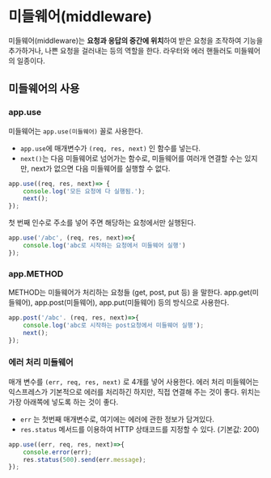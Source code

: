 # 미들웨어(middleware)

미들웨어(middleware)는 **요청과 응답의 중간에 위치**하여 받은 요청을 조작하여 기능을 추가하거나, 나쁜 요청을 걸러내는 등의 역할을 한다. 라우터와 에러 핸들러도 미들웨어의 일종이다.

## 미들웨어의 사용

### app.use

미들웨어는 `app.use(미들웨어)` 꼴로 사용한다.

- `app.use`에 매개변수가 `(req, res, next)` 인 함수를 넣는다.
- `next()`는 다음 미들웨어로 넘어가는 함수로, 미들웨어를 여러개 연결할 수는 있지만, next가 없으면 다음 미들웨어를 실행할 수 없다.

```jsx
app.use((req, res, next)=> {
	console.log('모든 요청에 다 실행됨.');
	next();
});
```

첫 번째 인수로 주소를 넣어 주면 해당하는 요청에서만 실행된다.

```jsx
app.use('/abc', (req, res, next)=>{
    console.log('abc로 시작하는 요청에서 미들웨어 실행')
});
```

### app.METHOD

METHOD는 미들웨어가 처리하는 요청들 (get, post, put 등) 을 말한다. app.get(미들웨어), app.post(미들웨어), app.put(미들웨어) 등의 방식으로 사용한다. 

```jsx
app.post('/abc'. (req, res, next)=>{
	console.log('abc로 시작하는 post요청에서 미들웨어 실행');
	next();
});
```

### 에러 처리 미들웨어

매개 변수를 `(err, req, res, next)` 로 4개를 넣어 사용한다. 에러 처리 미들웨어는 익스프레스가 기본적으로 에러를 처리하긴 하지만, 직접 연결해 주는 것이 좋다. 위치는 가장 아래쪽에 넣도록 하는 것이 좋다.

- `err` 는 첫번째 매개변수로, 여기에는 에러에 관한 정보가 담겨있다.
- `res.status` 메서드를 이용하여 HTTP 상태코드를 지정할 수 있다. (기본값: 200)

```jsx
app.use((err, req, res, next)=>{
    console.error(err);
    res.status(500).send(err.message);
});
```
